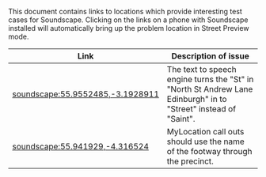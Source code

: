 This document contains links to locations which provide interesting test cases for Soundscape.
Clicking on the links on a phone with Soundscape installed will automatically bring up the problem
location in Street Preview mode.

| Link | Description of issue |
|---|---|
| [soundscape:55.9552485,-3.1928911](soundscape:55.9552485,-3.1928911) | The text to speech engine turns the "St" in "North St Andrew Lane Edinburgh" in to "Street" instead of "Saint". |
| [soundscape:55.941929,-4.316524](soundscape:55.941929,-4.316524) | MyLocation call outs should use the name of the footway through the precinct. |








